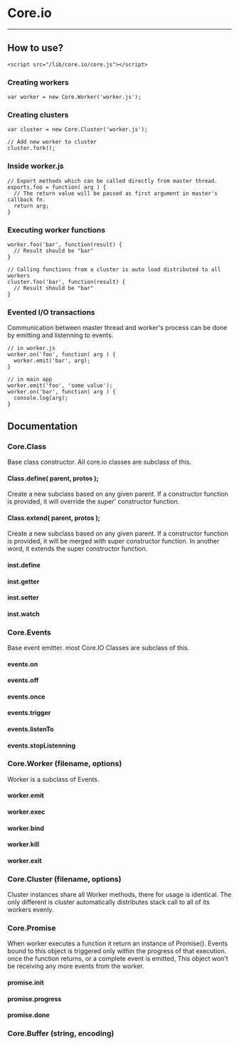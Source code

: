 # Core.io
---------------------------


## How to use?

    
    <script src="/lib/core.io/core.js"></script>

### Creating workers

    var worker = new Core.Worker('worker.js');


### Creating clusters

    var cluster = new Core.Cluster('worker.js');
  
    // Add new worker to cluster
    cluster.fork();

### Inside worker.js

    // Export methods which can be called directly from master thread.
    exports.foo = function( arg ) {
      // The return value will be passed as first argument in master's callback fn.
      return arg;
    }

### Executing worker functions

    worker.foo('bar', function(result) {
      // Result should be "bar"
    }

    // Calling functions from a cluster is auto load distributed to all workers
    cluster.foo('bar', function(result) {
      // Result should be "bar"
    }

### Evented I/O transactions

Communication between master thread and worker's process can be done by emitting and listenning to events.

    // in worker.js
    worker.on('foo', function( arg ) {
      worker.emit('bar', arg);
    }

    // in main app
    worker.emit('foo', 'some value');
    worker.on('bar', function( arg ) {
      console.log(arg);
    }


## Documentation


### Core.Class

Base class constructor. All core.io classes are subclass of this.

#### Class.define( parent, protos );

Create a new subclass based on any given parent. If a constructor function is provided, it will override the super' constructor function.

#### Class.extend( parent, protos );

Create a new subclass based on any given parent. If a constructor function is provided, it will be merged with super constructor function. In another word, it extends the super constructor function.

#### inst.define

#### inst.getter

#### inst.setter

#### inst.watch


### Core.Events

Base event emitter. most Core.IO Classes are subclass of this.

#### events.on

#### events.off

#### events.once

#### events.trigger

#### events.listenTo

#### events.stopListenning


### Core.Worker (filename, options)

Worker is a subclass of Events.

#### worker.emit

#### worker.exec

#### worker.bind

#### worker.kill

#### worker.exit


### Core.Cluster (filename, options)

Cluster instances share all Worker methods, there for usage is identical. The only different is cluster automatically distributes stack call to all of its workers evenly.


### Core.Promise

When worker executes a function it return an instance of Promise(). Events bound to this object is triggered only within the progress of that execution. once the function returns, or a complete event is emitted, This object won't be receiving any more events from the worker.

#### promise.init

#### promise.progress

#### promise.done


### Core.Buffer (string, encoding)

